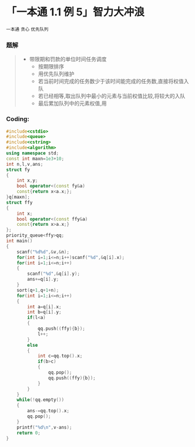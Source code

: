 # 「一本通 1.1 例 5」智力大冲浪

`一本通` `贪心` `优先队列`

### 题解

> - 带限期和罚款的单位时间任务调度
>     - 按期限排序
>  	- 用优先队列维护
>  	- 若当前时间完成的任务数少于该时间能完成的任务数,直接将权值入队
>  	- 若已经相等,取出队列中最小的元素与当前权值比较,将较大的入队
>  	- 最后累加队列中的元素权值,用

### Coding:
```cpp
#include<cstdio>
#include<queue>
#include<cstring>
#include<algorithm>
using namespace std;
const int maxn=1e3+10;
int n,l,v,ans;
struct fy
{
	int x,y;
	bool operator<(const fy&a)
	const{return x<a.x;};
}q[maxn];
struct ffy
{
	int x;
	bool operator<(const ffy&a)
	const{return x>a.x;}
};
priority_queue<ffy>qq;
int main()
{
	scanf("%d%d",&v,&n);
	for(int i=1;i<=n;i++)scanf("%d",&q[i].x);
	for(int i=1;i<=n;i++)
	{
		scanf("%d",&q[i].y);
		ans+=q[i].y;
	}
	sort(q+1,q+1+n);
	for(int i=1;i<=n;i++)
	{
		int a=q[i].x;
		int b=q[i].y;
		if(l<a)
		{
			qq.push((ffy){b});
			l++;
		}
		else 
		{
			int c=qq.top().x;
			if(b>c)
			{
				qq.pop();
				qq.push((ffy){b});
			}
		}
	}
	while(!qq.empty())
	{
		ans-=qq.top().x;
		qq.pop();
	}
	printf("%d\n",v-ans);
	return 0;
}
```
<!--stackedit_data:
eyJoaXN0b3J5IjpbLTEzNzIxMDcwMTAsLTkyNjQ1Mjg5Ml19
-->